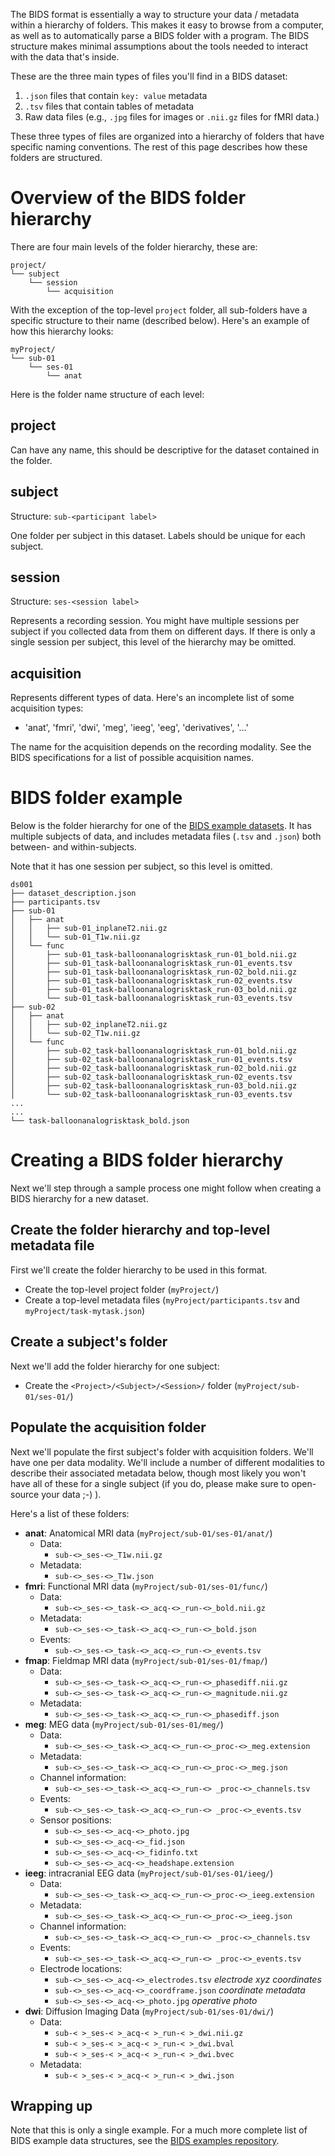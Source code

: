The BIDS format is essentially a way to structure your data / metadata within a hierarchy of folders. This makes it easy to browse from a computer, as well as to automatically parse a BIDS folder with a program. The BIDS structure makes minimal assumptions about the tools needed to interact with the data that's inside.

These are the three main types of files you'll find in a BIDS dataset:

1. `.json` files that contain `key: value` metadata
2. `.tsv` files that contain tables of metadata
3. Raw data files (e.g., `.jpg` files for images or `.nii.gz` files for fMRI data.)

These three types of files are organized into a hierarchy of folders that have specific naming conventions. The rest of this page describes how these folders are structured.

# Overview of the BIDS folder hierarchy
There are four main levels of the folder hierarchy, these are:
```
project/
└── subject
    └── session
        └── acquisition
```
With the exception of the top-level `project` folder, all sub-folders have a specific structure to their name (described below). Here's an example of how this hierarchy looks:

```
myProject/
└── sub-01
    └── ses-01
        └── anat
```
Here is the folder name structure of each level:
## project
Can have any name, this should be descriptive for the dataset contained in the folder.

## subject
Structure: `sub-<participant label>`

One folder per subject in this dataset. Labels should be unique for each subject.

## session
Structure: `ses-<session label>`

Represents a recording session. You might have multiple sessions per subject if you collected data
from them on different days. If there is only a single session per subject, this level of the hierarchy
may be omitted.

## acquisition
Represents different types of data. Here's an incomplete list of some acquisition types:

* 'anat', 'fmri', 'dwi', 'meg', 'ieeg', 'eeg', 'derivatives', '...'

The name for the acquisition depends on the recording modality. See the BIDS specifications for a list
of possible acquisition names.

# BIDS folder example 
Below is the folder hierarchy for one of the [BIDS example datasets](https://github.com/INCF/BIDS-examples).
It has multiple subjects of data, and includes metadata files (`.tsv` and `.json`) both between- and within-subjects.

Note that it has one session per subject, so this level is omitted.

```
ds001
├── dataset_description.json
├── participants.tsv
├── sub-01
│   ├── anat
│   │   ├── sub-01_inplaneT2.nii.gz
│   │   └── sub-01_T1w.nii.gz
│   └── func
│       ├── sub-01_task-balloonanalogrisktask_run-01_bold.nii.gz
│       ├── sub-01_task-balloonanalogrisktask_run-01_events.tsv
│       ├── sub-01_task-balloonanalogrisktask_run-02_bold.nii.gz
│       ├── sub-01_task-balloonanalogrisktask_run-02_events.tsv
│       ├── sub-01_task-balloonanalogrisktask_run-03_bold.nii.gz
│       └── sub-01_task-balloonanalogrisktask_run-03_events.tsv
├── sub-02
│   ├── anat
│   │   ├── sub-02_inplaneT2.nii.gz
│   │   └── sub-02_T1w.nii.gz
│   └── func
│       ├── sub-02_task-balloonanalogrisktask_run-01_bold.nii.gz
│       ├── sub-02_task-balloonanalogrisktask_run-01_events.tsv
│       ├── sub-02_task-balloonanalogrisktask_run-02_bold.nii.gz
│       ├── sub-02_task-balloonanalogrisktask_run-02_events.tsv
│       ├── sub-02_task-balloonanalogrisktask_run-03_bold.nii.gz
│       └── sub-02_task-balloonanalogrisktask_run-03_events.tsv
...
...
└── task-balloonanalogrisktask_bold.json
```


# Creating a BIDS folder hierarchy
Next we'll step through a sample process one might follow when creating a BIDS hierarchy for a new dataset.

## Create the folder hierarchy and top-level metadata file
First we'll create the folder hierarchy to be used in this format.

* Create the top-level project folder (`myProject/`)
* Create a top-level metadata files (`myProject/participants.tsv` and `myProject/task-mytask.json`)

## Create a subject's folder
Next we'll add the folder hierarchy for one subject:
* Create the `<Project>/<Subject>/<Session>/` folder (`myProject/sub-01/ses-01/`)

## Populate the acquisition folder

Next we'll populate the first subject's folder with acquisition folders. We'll have one
per data modality. We'll include a number of different modalities to describe
their associated metadata below, though most likely you won't have all of these for a
single subject (if you do, please make sure to open-source your data ;-) ).

Here's a list of these folders:

* **anat**: Anatomical MRI data (`myProject/sub-01/ses-01/anat/`)
   * Data:  
      * `sub-<>_ses-<>_T1w.nii.gz`
   * Metadata:
      * `sub-<>_ses-<>_T1w.json`
* **fmri**: Functional MRI data (`myProject/sub-01/ses-01/func/`)
   * Data:
      * `sub-<>_ses-<>_task-<>_acq-<>_run-<>_bold.nii.gz`
   * Metadata:
      * `sub-<>_ses-<>_task-<>_acq-<>_run-<>_bold.json`
   * Events:
      * `sub-<>_ses-<>_task-<>_acq-<>_run-<>_events.tsv`
* **fmap**: Fieldmap MRI data (`myProject/sub-01/ses-01/fmap/`)
   * Data:
      * `sub-<>_ses-<>_task-<>_acq-<>_run-<>_phasediff.nii.gz`
      * `sub-<>_ses-<>_task-<>_acq-<>_run-<>_magnitude.nii.gz`
   * Metadata:
      * `sub-<>_ses-<>_task-<>_acq-<>_run-<>_phasediff.json`
* **meg**: MEG data (`myProject/sub-01/ses-01/meg/`)
   * Data:
      * `sub-<>_ses-<>_task-<>_acq-<>_run-<>_proc-<>_meg.extension`
   * Metadata:
      * `sub-<>_ses-<>_task-<>_acq-<>_run-<>_proc-<>_meg.json`
   * Channel information:
      * `sub-<>_ses-<>_task-<>_acq-<>_run-<> _proc-<>_channels.tsv`
   * Events:
      * `sub-<>_ses-<>_task-<>_acq-<>_run-<> _proc-<>_events.tsv`
   * Sensor positions:
      * `sub-<>_ses-<>_acq-<>_photo.jpg`
      * `sub-<>_ses-<>_acq-<>_fid.json`
      * `sub-<>_ses-<>_acq-<>_fidinfo.txt`
      * `sub-<>_ses-<>_acq-<>_headshape.extension`
* **ieeg**: intracranial EEG data (`myProject/sub-01/ses-01/ieeg/`)
   * Data:
      * `sub-<>_ses-<>_task-<>_acq-<>_run-<>_proc-<>_ieeg.extension`
   * Metadata:
      * `sub-<>_ses-<>_task-<>_acq-<>_run-<>_proc-<>_ieeg.json`
   * Channel information:
      * `sub-<>_ses-<>_task-<>_acq-<>_run-<> _proc-<>_channels.tsv`
   * Events:
      * `sub-<>_ses-<>_task-<>_acq-<>_run-<> _proc-<>_events.tsv`
   * Electrode locations:
      * `sub-<>_ses-<>_acq-<>_electrodes.tsv`         _electrode xyz coordinates_
      * `sub-<>_ses-<>_acq-<>_coordframe.json`        _coordinate metadata_      
      * `sub-<>_ses-<>_acq-<>_photo.jpg`              _operative photo_
* **dwi**: Diffusion Imaging Data (`myProject/sub-01/ses-01/dwi/`)
   * Data:  
      * `sub-< >_ses-< >_acq-< >_run-< >_dwi.nii.gz`
      * `sub-< >_ses-< >_acq-< >_run-< >_dwi.bval`
      * `sub-< >_ses-< >_acq-< >_run-< >_dwi.bvec`
   * Metadata:
      * `sub-< >_ses-< >_acq-< >_run-< >_dwi.json`
## Wrapping up
Note that this is only a single example. For a much more complete list of BIDS example
data structures, see the [BIDS examples repository](https://github.com/INCF/BIDS-examples).